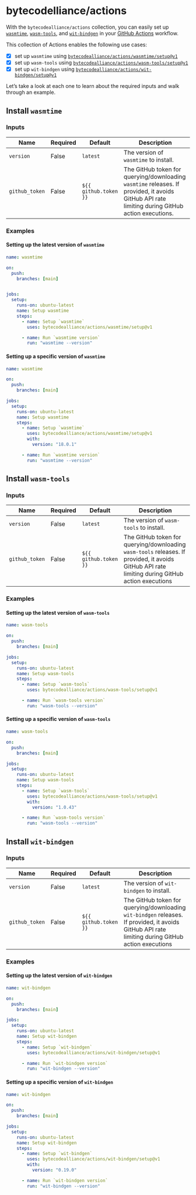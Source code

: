 # bytecodelliance/actions

With the `bytecodealliance/actions` collection, you can easily set up [`wasmtime`](https://github.com/bytecodealliance/wasmtime), [`wasm-tools`](https://github.com/bytecodealliance/wasm-tools), and [`wit-bindgen`](https://github.com/bytecodealliance/wit-bindgen) in your [GitHub Actions](https://help.github.com/en/actions/automating-your-workflow-with-github-actions/configuring-a-workflow) workflow.

This collection of Actions enables the following use cases:

- [x] set up `wasmtime` using [`bytecodealliance/actions/wasmtime/setup@v1`](#install-wasmtime)
- [x] set up `wasm-tools` using [`bytecodealliance/actions/wasm-tools/setup@v1`](#install-wasm-tools)
- [x] set up `wit-bindgen` using [`bytecodealliance/actions/wit-bindgen/setup@v1`](#install-wit-bindgen)

Let’s take a look at each one to learn about the required inputs and walk through an example.

## Install `wasmtime`

### Inputs

| Name         | Required | Default | Description                                                                                                                                 |
| ------------ | -------- | ------- | ------------------------------------------------------------------------------------------------------------------------------------------- |
| `version`      | False    | `latest`  | The version of `wasmtime` to install.                                                                                                           |
| `github_token` | False    | `${{ github.token }}`       | The GitHub token for querying/downloading `wasmtime` releases. If provided, it avoids GitHub API rate limiting during GitHub action executions. |

### Examples

#### Setting up the latest version of `wasmtime`

```yaml
name: wasmtime

on:
  push:
    branches: [main]


jobs:
  setup:
    runs-on: ubuntu-latest
    name: Setup wasmtime
    steps:
      - name: Setup `wasmtime`
        uses: bytecodealliance/actions/wasmtime/setup@v1

      - name: Run `wasmtime version`
        run: "wasmtime --version"
```

#### Setting up a specific version of `wasmtime`

```yaml
name: wasmtime

on:
  push:
    branches: [main]

jobs:
  setup:
    runs-on: ubuntu-latest
    name: Setup wasmtime
    steps:
      - name: Setup `wasmtime`
        uses: bytecodealliance/actions/wasmtime/setup@v1
        with:
          version: "18.0.1"

      - name: Run `wasmtime version`
        run: "wasmtime --version"
```

## Install `wasm-tools`

### Inputs

| Name         | Required | Default | Description                                                                                                                                 |
| ------------ | -------- | ------- | ------------------------------------------------------------------------------------------------------------------------------------------- |
| `version`      | False    | `latest`  | The version of `wasm-tools` to install.                                                                                                           |
| `github_token` | False    | `${{ github.token }}`       | The GitHub token for querying/downloading `wasm-tools` releases. If provided, it avoids GitHub API rate limiting during GitHub action executions |

### Examples

#### Setting up the latest version of `wasm-tools`

```yaml
name: wasm-tools

on:
  push:
    branches: [main]

jobs:
  setup:
    runs-on: ubuntu-latest
    name: Setup wasm-tools
    steps:
      - name: Setup `wasm-tools`
        uses: bytecodealliance/actions/wasm-tools/setup@v1

      - name: Run `wasm-tools version`
        run: "wasm-tools --version"
```

#### Setting up a specific version of `wasm-tools`

```yaml
name: wasm-tools

on:
  push:
    branches: [main]

jobs:
  setup:
    runs-on: ubuntu-latest
    name: Setup wasm-tools
    steps:
      - name: Setup `wasm-tools`
        uses: bytecodealliance/actions/wasm-tools/setup@v1
        with:
          version: "1.0.43"

      - name: Run `wasm-tools version`
        run: "wasm-tools --version"
```

## Install `wit-bindgen`

### Inputs

| Name         | Required | Default | Description                                                                                                                                 |
| ------------ | -------- | ------- | ------------------------------------------------------------------------------------------------------------------------------------------- |
| `version`      | False    | `latest`  | The version of `wit-bindgen` to install.                                                                                                           |
| `github_token` | False    | `${{ github.token }}`       | The GitHub token for querying/downloading `wit-bindgen` releases. If provided, it avoids GitHub API rate limiting during GitHub action executions |

### Examples

#### Setting up the latest version of `wit-bindgen`

```yaml
name: wit-bindgen

on:
  push:
    branches: [main]

jobs:
  setup:
    runs-on: ubuntu-latest
    name: Setup wit-bindgen
    steps:
      - name: Setup `wit-bindgen`
        uses: bytecodealliance/actions/wit-bindgen/setup@v1

      - name: Run `wit-bindgen version`
        run: "wit-bindgen --version"
```

#### Setting up a specific version of `wit-bindgen`

```yaml
name: wit-bindgen

on:
  push:
    branches: [main]

jobs:
  setup:
    runs-on: ubuntu-latest
    name: Setup wit-bindgen
    steps:
      - name: Setup `wit-bindgen`
        uses: bytecodealliance/actions/wit-bindgen/setup@v1
        with:
          version: "0.19.0"

      - name: Run `wit-bindgen version`
        run: "wit-bindgen --version"
```
